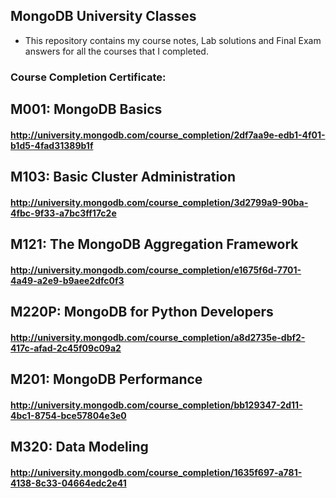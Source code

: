 ## MongoDB University Classes
- This repository contains my course notes, Lab solutions and Final Exam answers for all the courses that I completed.
### Course Completion Certificate:

## M001: MongoDB Basics
#### http://university.mongodb.com/course_completion/2df7aa9e-edb1-4f01-b1d5-4fad31389b1f

## M103: Basic Cluster Administration 
#### http://university.mongodb.com/course_completion/3d2799a9-90ba-4fbc-9f33-a7bc3ff17c2e

## M121: The MongoDB Aggregation Framework
#### http://university.mongodb.com/course_completion/e1675f6d-7701-4a49-a2e9-b9aee2dfc0f3


## M220P: MongoDB for Python Developers
#### http://university.mongodb.com/course_completion/a8d2735e-dbf2-417c-afad-2c45f09c09a2


## M201: MongoDB Performance
#### http://university.mongodb.com/course_completion/bb129347-2d11-4bc1-8754-bce57804e3e0


## M320: Data Modeling
#### http://university.mongodb.com/course_completion/1635f697-a781-4138-8c33-04664edc2e41